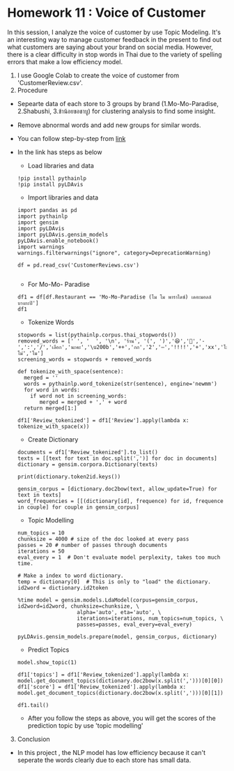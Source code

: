 # Homework 11 : Voice of Customer

In this session, I analyze the voice of customer by use Topic Modeling. It's an interesting way to manage customer feedback in the present to find out what customers are saying about your brand on social media. However, there is a clear difficulty in stop words in Thai due to the variety of spelling errors that make a low efficiency model.   
 
1. I use Google Colab to create the voice of customer from 'CustomerReview.csv'.
2. Procedure
  - Sepearte data of each store to 3 groups by brand (1.Mo-Mo-Paradise, 2.Shabushi, 3.ข้าน้อยขอชาบู) for clustering analysis to find some insight.
  - Remove abnormal words and add new groups for similar words.
  - You can follow step-by-step from [link](https://colab.research.google.com/drive/1kPVVkkLS4Tc7yVpZ2GFq1E4D2Q0FmA5-?usp=sharing)
  - In the link has steps as below
    - Load libraries and data
    ```
    !pip install pythainlp
    !pip install pyLDAvis
    ```
    - Import libraries and data
    ```
    import pandas as pd
    import pythainlp
    import gensim
    import pyLDAvis
    import pyLDAvis.gensim_models
    pyLDAvis.enable_notebook()
    import warnings
    warnings.filterwarnings("ignore", category=DeprecationWarning) 
    
    df = pd.read_csv('CustomerReviews.csv')
       
    ```
    - For Mo-Mo- Paradise
    ```
    df1 = df[df.Restaurant == 'Mo-Mo-Paradise (โม โม พาราไดซ์) เดอะมอลล์ บางกะปิ']
    df1
    ```
    - Tokenize Words
    ```
    stopwords = list(pythainlp.corpus.thai_stopwords())
    removed_words = [' ', '  ', '\n', 'ร้าน', '(', ')','😆','🤣','-',':','/','เลือก','นะคะ','\u200b','++','กก','2','–','!!!!','+','xx','โมโม่','โม']
    screening_words = stopwords + removed_words

    def tokenize_with_space(sentence):
      merged = ''
      words = pythainlp.word_tokenize(str(sentence), engine='newmm')
      for word in words:
        if word not in screening_words:
           merged = merged + ',' + word
      return merged[1:]
    ```
     ```
    df1['Review_tokenized'] = df1['Review'].apply(lambda x: tokenize_with_space(x))
    ```
    - Create Dictionary
    ```
    documents = df1['Review_tokenized'].to_list()
    texts = [[text for text in doc.split(',')] for doc in documents]
    dictionary = gensim.corpora.Dictionary(texts)
    
    print(dictionary.token2id.keys())
    ```
    ```
    gensim_corpus = [dictionary.doc2bow(text, allow_update=True) for text in texts]
    word_frequencies = [[(dictionary[id], frequence) for id, frequence in couple] for couple in gensim_corpus]
    ```
 
    - Topic Modelling
    ```
    num_topics = 10
    chunksize = 4000 # size of the doc looked at every pass
    passes = 20 # number of passes through documents
    iterations = 50
    eval_every = 1  # Don't evaluate model perplexity, takes too much time.

    # Make a index to word dictionary.
    temp = dictionary[0]  # This is only to "load" the dictionary.
    id2word = dictionary.id2token

    %time model = gensim.models.LdaModel(corpus=gensim_corpus, id2word=id2word, chunksize=chunksize, \
                       alpha='auto', eta='auto', \
                       iterations=iterations, num_topics=num_topics, \
                       passes=passes, eval_every=eval_every)
    ```
    ```
    pyLDAvis.gensim_models.prepare(model, gensim_corpus, dictionary)
    ```
     - Predict Topics
    ```
    model.show_topic(1)
    ```
    ```
    df1['topics'] = df1['Review_tokenized'].apply(lambda x: model.get_document_topics(dictionary.doc2bow(x.split(',')))[0][0])
    df1['score'] = df1['Review_tokenized'].apply(lambda x: model.get_document_topics(dictionary.doc2bow(x.split(',')))[0][1])
    
    df1.tail()
    ```
    
    - After you follow the steps as above, you will get the scores of the prediction topic by use 'topic modelling'
    
 3. Conclusion
  - In this project , the NLP model has low efficiency because it can't seperate the words clearly due to each store has small data.
